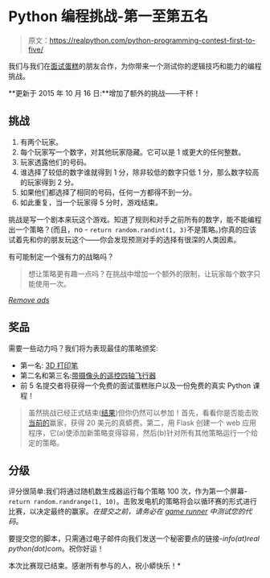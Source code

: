 # Python 编程挑战-第一至第五名

> 原文：<https://realpython.com/python-programming-contest-first-to-five/>

我们与我们在[面试蛋糕](https://www.interviewcake.com/)的朋友合作，为你带来一个测试你的逻辑技巧和能力的编程挑战。

**更新于 2015 年 10 月 16 日:**增加了额外的挑战——干杯！

## 挑战

1.  有两个玩家。
2.  每个玩家写一个数字，对其他玩家隐藏。它可以是 1 或更大的任何整数。
3.  玩家透露他们的号码。
4.  谁选择了较低的数字谁就得到 1 分，除非较低的数字只低 1 分，那么数字较高的玩家得到 2 分。
5.  如果他们都选择了相同的号码，任何一方都得不到一分。
6.  如此重复，当一个玩家得 5 分时，游戏结束。

挑战是写一个剧本来玩这个游戏。知道了规则和对手之前所有的数字，能不能编程出一个策略？(而且，no - `return random.randint(1, 3)`不是策略。)你真的应该试着先和你的朋友玩这个——你会发现预测对手的选择有很深的人类因素。

有可能制定一个强有力的战略吗？

> 想让策略更有趣一点吗？在挑战中增加一个额外的限制，让玩家每个数字只能使用一次。

[*Remove ads*](/account/join/)

## 奖品

需要一些动力吗？我们将为表现最佳的策略颁奖:

*   第一名: [3D 打印笔](http://the3doodler.com/store/)
*   第二名和第三名:[带摄像头的遥控四轴飞行器](http://www.amazon.com/UDI-U818A-2-4GHz-RC-Quadcopter/dp/B00D3IN11Q/ref=sr_1_2)
*   前 5 名提交者将获得一个免费的面试蛋糕账户以及一份免费的真实 Python 课程！

> 虽然挑战已经正式结束([结果](https://gist.github.com/mjhea0/c21178d0cbf9e364c707))但你仍然可以参加！首先，看看你是否能击败[当前的](https://gist.github.com/mjhea0/d7fc846ea8ab2b03e819)赢家，获得 20 美元的真蟒费。第二，用 Flask 创建一个 web 应用程序，它(a)使添加新策略变得容易，然后(b)针对所有其他策略运行一个给定的策略。

## 分级

评分很简单:我们将通过随机数生成器运行每个策略 100 次，作为第一个屏幕- `return random.randrange(1, 10)`。击败发电机的策略将会以循环赛的形式进行比赛，以决定最终的赢家。*在提交之前，请务必在 [game runner](https://gist.github.com/mjhea0/0a6b0bb6cc7557776ab8) 中测试您的代码。*

要提交您的脚本，只需通过电子邮件向我们发送一个秘密要点的链接-*info(at)real python(dot)com*。祝你好运！

本次比赛现已结束。感谢所有参与的人，祝小蟒快乐！*